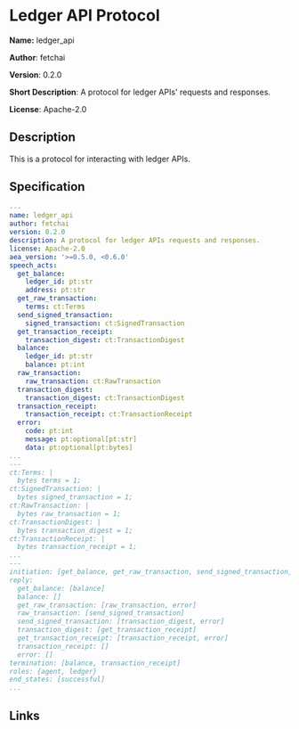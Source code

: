 # Ledger API Protocol

**Name:** ledger_api

**Author**: fetchai

**Version**: 0.2.0

**Short Description**: A protocol for ledger APIs' requests and responses.

**License**: Apache-2.0

## Description

This is a protocol for interacting with ledger APIs.

## Specification

```yaml
---
name: ledger_api
author: fetchai
version: 0.2.0
description: A protocol for ledger APIs requests and responses.
license: Apache-2.0
aea_version: '>=0.5.0, <0.6.0'
speech_acts:
  get_balance:
    ledger_id: pt:str
    address: pt:str
  get_raw_transaction:
    terms: ct:Terms 
  send_signed_transaction:
    signed_transaction: ct:SignedTransaction
  get_transaction_receipt:
    transaction_digest: ct:TransactionDigest
  balance:
    ledger_id: pt:str
    balance: pt:int
  raw_transaction:
    raw_transaction: ct:RawTransaction
  transaction_digest:
    transaction_digest: ct:TransactionDigest
  transaction_receipt:
    transaction_receipt: ct:TransactionReceipt
  error:
    code: pt:int
    message: pt:optional[pt:str]
    data: pt:optional[pt:bytes]
...
---
ct:Terms: |
  bytes terms = 1;
ct:SignedTransaction: |
  bytes signed_transaction = 1;
ct:RawTransaction: |
  bytes raw_transaction = 1;
ct:TransactionDigest: |
  bytes transaction_digest = 1;
ct:TransactionReceipt: |
  bytes transaction_receipt = 1;
...
---
initiation: [get_balance, get_raw_transaction, send_signed_transaction, get_transaction_receipt]
reply:
  get_balance: [balance]
  balance: []
  get_raw_transaction: [raw_transaction, error]
  raw_transaction: [send_signed_transaction]
  send_signed_transaction: [transaction_digest, error]
  transaction_digest: [get_transaction_receipt]
  get_transaction_receipt: [transaction_receipt, error]
  transaction_receipt: []
  error: []
termination: [balance, transaction_receipt]
roles: {agent, ledger}
end_states: [successful]
...
```

## Links

